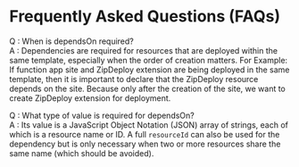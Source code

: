 # Frequently Asked Questions (FAQs)

Q : When is dependsOn required?
<br />A : Dependencies are required for resources that are deployed within the same template, especially when the order of creation matters. For Example: If function app site and ZipDeploy extension are being deployed in the same template, then it is important to declare that the ZipDeploy resource depends on the site. Because only after the creation of the site, we want to create ZipDeploy extension for deployment.

Q : What type of value is required for dependsOn?
<br />A : Its value is a JavaScript Object Notation (JSON) array of strings, each of which is a resource name or ID. A full `resourceId` can also be used for the dependency but is only necessary when two or more resources share the same name (which should be avoided).


